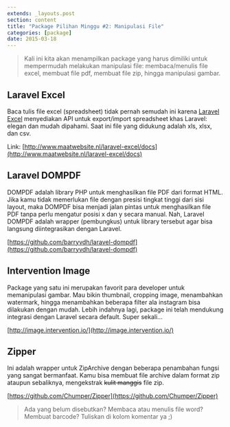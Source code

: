 ```yaml
---
extends: _layouts.post
section: content
title: "Package Pilihan Minggu #2: Manipulasi File"
categories: [package]
date: 2015-03-18
---
```


> Kali ini kita akan menampilkan package yang harus dimiliki untuk mempermudah melakukan manipulasi file: membaca/menulis file excel, membuat file pdf, membuat file zip, hingga manipulasi gambar.

## Laravel Excel
Baca tulis file excel (spreadsheet) tidak pernah semudah ini karena [Laravel Excel](https://github.com/Maatwebsite/Laravel-Excel) menyediakan API untuk export/import spreadsheet khas Laravel: elegan dan mudah dipahami. Saat ini file yang didukung adalah xls, xlsx, dan csv.

Link: [http://www.maatwebsite.nl/laravel-excel/docs](http://www.maatwebsite.nl/laravel-excel/docs)

## Laravel DOMPDF

DOMPDF adalah library PHP untuk menghasilkan file PDF dari format HTML. Jika kamu tidak memerlukan file dengan presisi tingkat tinggi dari sisi layout, maka DOMPDF bisa menjadi jalan pintas untuk menghasilkan file PDF tanpa perlu mengatur posisi x dan y secara manual. Nah, Laravel DOMPDF adalah wrapper (pembungkus) untuk library tersebut agar bisa langsung diintegrasikan dengan Laravel.

[https://github.com/barryvdh/laravel-dompdf](https://github.com/barryvdh/laravel-dompdf)

## Intervention Image

Package yang satu ini merupakan favorit para developer untuk memanipulasi gambar. Mau bikin thumbnail, cropping image, menambahkan watermark, hingga menambahkan beberapa filter ala instagram bisa dilakukan dengan mudah. Lebih indahnya lagi, package ini telah mendukung integrasi dengan Laravel secara default. Super sekali...

[http://image.intervention.io/](http://image.intervention.io/)

## Zipper
Ini adalah wrapper untuk ZipArchive dengan beberapa penambahan fungsi yang sangat bermanfaat. Kamu bisa membuat file archive dalam format zip ataupun sebaliknya, mengekstrak ~~kulit manggis~~ file zip.

[https://github.com/Chumper/Zipper](https://github.com/Chumper/Zipper)

> Ada yang belum disebutkan? Membaca atau menulis file word? Membuat barcode? Tuliskan di kolom komentar ya ;)
